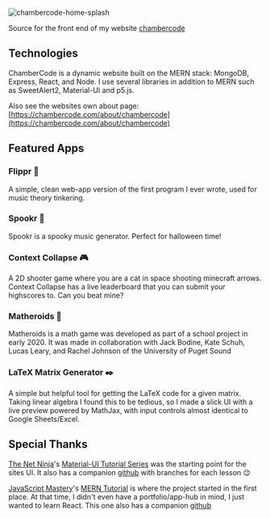 ![chambercode-home-splash](https://user-images.githubusercontent.com/56745633/137446704-a92d5a99-fb10-47a6-832b-2c184648f769.png)

Source for the front end of my website [chambercode](https://chambercode.com)

## Technologies 
ChamberCode is a dynamic website built on the MERN stack: MongoDB, Express, React, and Node.
I use several libraries in addition to MERN such as SweetAlert2, Material-UI and p5.js.

Also see the websites own about page: [https://chambercode.com/about/chambercode](https://chambercode.com/about/chambercode)

## Featured Apps
### Flippr 🎹
A simple, clean web-app version of the first program I ever wrote, used for music theory tinkering.

### Spookr 🎃
Spookr is a spooky music generator. Perfect for halloween time!

### Context Collapse 🎮
A 2D shooter game where you are a cat in space shooting minecraft arrows.
Context Collapse has a live leaderboard that you can submit your highscores to. Can you beat mine?

### Matheroids 🌠
Matheroids is a math game was developed as part of a school project in early 2020. It was made in collaboration with Jack Bodine, Kate Schuh, Lucas Leary, and Rachel Johnson of the University of Puget Sound

### LaTeX Matrix Generator ✒️
A simple but helpful tool for getting the LaTeX code for a given matrix. Taking linear algebra I found this to be tedious, so I made a slick UI with a live preview powered by MathJax, with input controls almost identical to Google Sheets/Excel.

## Special Thanks
[The Net Ninja](https://netninja.dev/)'s [Material-UI Tutorial Series](https://www.youtube.com/watch?v=0KEpWHtG10M&list=PL4cUxeGkcC9gjxLvV4VEkZ6H6H4yWuS58) was the starting point for the sites UI. It also has a companion [github](https://github.com/iamshaunjp/material-ui-tut) with branches for each lesson 😌

[JavaScript Mastery](https://javascriptmastery.eo.page/)'s [MERN Tutorial](https://www.youtube.com/watch?v=ngc9gnGgUdA) is where the project started in the first place. At that time, I didn't even have a portfolio/app-hub in mind, I just wanted to learn React. This one also has a companion [github](https://github.com/adrianhajdin/project_mern_memories)